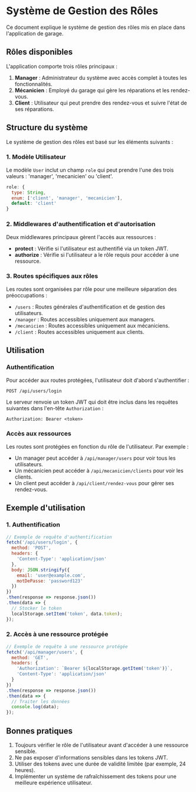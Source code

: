 # Système de Gestion des Rôles

Ce document explique le système de gestion des rôles mis en place dans l'application de garage.

## Rôles disponibles

L'application comporte trois rôles principaux :

1. **Manager** : Administrateur du système avec accès complet à toutes les fonctionnalités.
2. **Mécanicien** : Employé du garage qui gère les réparations et les rendez-vous.
3. **Client** : Utilisateur qui peut prendre des rendez-vous et suivre l'état de ses réparations.

## Structure du système

Le système de gestion des rôles est basé sur les éléments suivants :

### 1. Modèle Utilisateur

Le modèle `User` inclut un champ `role` qui peut prendre l'une des trois valeurs : 'manager', 'mecanicien' ou 'client'.

```javascript
role: {
  type: String,
  enum: ['client', 'manager', 'mecanicien'],
  default: 'client'
}
```

### 2. Middlewares d'authentification et d'autorisation

Deux middlewares principaux gèrent l'accès aux ressources :

- **protect** : Vérifie si l'utilisateur est authentifié via un token JWT.
- **authorize** : Vérifie si l'utilisateur a le rôle requis pour accéder à une ressource.

### 3. Routes spécifiques aux rôles

Les routes sont organisées par rôle pour une meilleure séparation des préoccupations :

- `/users` : Routes générales d'authentification et de gestion des utilisateurs.
- `/manager` : Routes accessibles uniquement aux managers.
- `/mecanicien` : Routes accessibles uniquement aux mécaniciens.
- `/client` : Routes accessibles uniquement aux clients.

## Utilisation

### Authentification

Pour accéder aux routes protégées, l'utilisateur doit d'abord s'authentifier :

```
POST /api/users/login
```

Le serveur renvoie un token JWT qui doit être inclus dans les requêtes suivantes dans l'en-tête `Authorization` :

```
Authorization: Bearer <token>
```

### Accès aux ressources

Les routes sont protégées en fonction du rôle de l'utilisateur. Par exemple :

- Un manager peut accéder à `/api/manager/users` pour voir tous les utilisateurs.
- Un mécanicien peut accéder à `/api/mecanicien/clients` pour voir les clients.
- Un client peut accéder à `/api/client/rendez-vous` pour gérer ses rendez-vous.

## Exemple d'utilisation

### 1. Authentification

```javascript
// Exemple de requête d'authentification
fetch('/api/users/login', {
  method: 'POST',
  headers: {
    'Content-Type': 'application/json'
  },
  body: JSON.stringify({
    email: 'user@example.com',
    motDePasse: 'password123'
  })
})
.then(response => response.json())
.then(data => {
  // Stocker le token
  localStorage.setItem('token', data.token);
});
```

### 2. Accès à une ressource protégée

```javascript
// Exemple de requête à une ressource protégée
fetch('/api/manager/users', {
  method: 'GET',
  headers: {
    'Authorization': `Bearer ${localStorage.getItem('token')}`,
    'Content-Type': 'application/json'
  }
})
.then(response => response.json())
.then(data => {
  // Traiter les données
  console.log(data);
});
```

## Bonnes pratiques

1. Toujours vérifier le rôle de l'utilisateur avant d'accéder à une ressource sensible.
2. Ne pas exposer d'informations sensibles dans les tokens JWT.
3. Utiliser des tokens avec une durée de validité limitée (par exemple, 24 heures).
4. Implémenter un système de rafraîchissement des tokens pour une meilleure expérience utilisateur. 